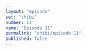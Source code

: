 ```yaml
---
layout: "episode"
set: "chibi"
number: 11
name: "Episode 11"
permalink: "chibi/episode-11"
published: false
---
```

